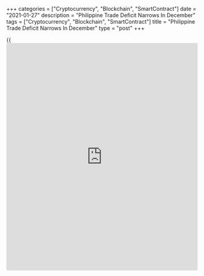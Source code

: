 +++
categories = ["Cryptocurrency", "Blockchain", "SmartContract"]
date = "2021-01-27"
description = "Philippine Trade Deficit Narrows In December"
tags = ["Cryptocurrency", "Blockchain", "SmartContract"]
title = "Philippine Trade Deficit Narrows In December"
type = "post"
+++

{{<iframe id="large-banner" src="https://www.bounty.group/#slide=4.0" width="100%" height="600" scrolling="no" style="border: 0px solid rgb(216, 221, 230); border-radius: 3px;">}}

The Philippine trade deficit decreased in December from the last year
amid declines in both exports and imports, the Philippine Statistics
Authority showed on Friday.

Exports declined 0.2 percent yearly in December, after a 4.0 percent
increase in November.

Imports fell 9.1 percent annually in December, following an 18.3 percent
decline in the previous month.

The trade deficit decreased to $2.180 billion in December from $2.961
billion in the same month last year. In November, the deficit was $1.725
billion.

Among major commodity groups, cathodes and sections of cathodes of
refined copper showed the biggest fall in exports value, down by 21.0
percent. Exports of machinery and transport equipment and gold fell by
11.1 percent and 0.5 percent, respectively.

For comments and feedback [contact](https://www.playgroundfx.com/contact/): editorial@rtt[news](https://www.letsplayfx.com/blog/forex-news-website/).com

[Economic News][1]

 **What parts of the world are seeing the best (and worst) economic
performances lately? Click[here][2] to check out our [Econ Scorecard][2]
and find out! See up-to-the-moment [ranking](https://www.playgroundfx.com/blog/crypto-exchange-ranking/)s for the best and worst
performers in [GDP][3], [unemployment rate][4], [inflation][2] and much
more.**

   1. www.rtt[news](https://www.letsplayfx.com/blog/forex-news-website/).com/Content/EconomicNews.aspx
   2. www.rtt[news](https://www.letsplayfx.com/blog/forex-news-website/).com/economic-scorecard/world-rank/CPI/highest-performance.aspx
   3. www.rtt[news](https://www.letsplayfx.com/blog/forex-news-website/).com/economic-scorecard/world-rank/GDP/highest-performance.aspx
   4. www.rtt[news](https://www.letsplayfx.com/blog/forex-news-website/).com/economic-scorecard/world-rank/unemployment-rate/lowest-performance.aspx